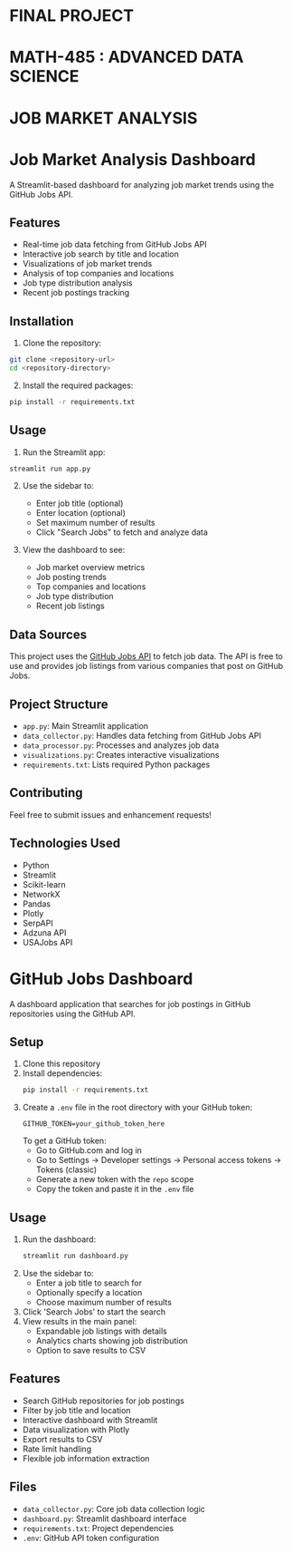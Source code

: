 # FINAL PROJECT

# MATH-485 : ADVANCED DATA SCIENCE 

# JOB MARKET ANALYSIS

# Job Market Analysis Dashboard

A Streamlit-based dashboard for analyzing job market trends using the GitHub Jobs API.

## Features

- Real-time job data fetching from GitHub Jobs API
- Interactive job search by title and location
- Visualizations of job market trends
- Analysis of top companies and locations
- Job type distribution analysis
- Recent job postings tracking

## Installation

1. Clone the repository:
```bash
git clone <repository-url>
cd <repository-directory>
```

2. Install the required packages:
```bash
pip install -r requirements.txt
```

## Usage

1. Run the Streamlit app:
```bash
streamlit run app.py
```

2. Use the sidebar to:
   - Enter job title (optional)
   - Enter location (optional)
   - Set maximum number of results
   - Click "Search Jobs" to fetch and analyze data

3. View the dashboard to see:
   - Job market overview metrics
   - Job posting trends
   - Top companies and locations
   - Job type distribution
   - Recent job listings

## Data Sources

This project uses the [GitHub Jobs API](https://jobs.github.com/api) to fetch job data. The API is free to use and provides job listings from various companies that post on GitHub Jobs.

## Project Structure

- `app.py`: Main Streamlit application
- `data_collector.py`: Handles data fetching from GitHub Jobs API
- `data_processor.py`: Processes and analyzes job data
- `visualizations.py`: Creates interactive visualizations
- `requirements.txt`: Lists required Python packages

## Contributing

Feel free to submit issues and enhancement requests!

## Technologies Used

- Python
- Streamlit
- Scikit-learn
- NetworkX
- Pandas
- Plotly
- SerpAPI
- Adzuna API
- USAJobs API

# GitHub Jobs Dashboard

A dashboard application that searches for job postings in GitHub repositories using the GitHub API.

## Setup

1. Clone this repository
2. Install dependencies:
   ```bash
   pip install -r requirements.txt
   ```
3. Create a `.env` file in the root directory with your GitHub token:
   ```
   GITHUB_TOKEN=your_github_token_here
   ```
   To get a GitHub token:
   - Go to GitHub.com and log in
   - Go to Settings → Developer settings → Personal access tokens → Tokens (classic)
   - Generate a new token with the `repo` scope
   - Copy the token and paste it in the `.env` file

## Usage

1. Run the dashboard:
   ```bash
   streamlit run dashboard.py
   ```
2. Use the sidebar to:
   - Enter a job title to search for
   - Optionally specify a location
   - Choose maximum number of results
3. Click 'Search Jobs' to start the search
4. View results in the main panel:
   - Expandable job listings with details
   - Analytics charts showing job distribution
   - Option to save results to CSV

## Features

- Search GitHub repositories for job postings
- Filter by job title and location
- Interactive dashboard with Streamlit
- Data visualization with Plotly
- Export results to CSV
- Rate limit handling
- Flexible job information extraction

## Files

- `data_collector.py`: Core job data collection logic
- `dashboard.py`: Streamlit dashboard interface
- `requirements.txt`: Project dependencies
- `.env`: GitHub API token configuration